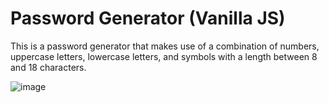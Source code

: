 # Password Generator (Vanilla JS)

This is a password generator that makes use of a combination of numbers, uppercase letters, lowercase letters, and symbols with a length between 8 and 18 characters.

![image](https://user-images.githubusercontent.com/112868702/235480495-055faaa0-65be-4816-b579-390d1445b476.png)